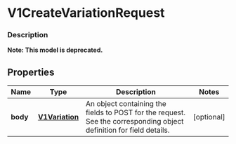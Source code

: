 
# V1CreateVariationRequest

### Description


**Note: This model is deprecated.**

## Properties
Name | Type | Description | Notes
------------ | ------------- | ------------- | -------------
**body** | [**V1Variation**](V1Variation.md) | An object containing the fields to POST for the request.  See the corresponding object definition for field details. |  [optional]



